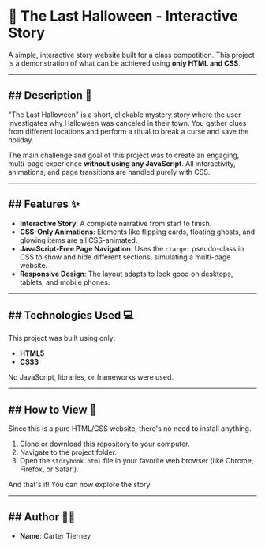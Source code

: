 # 🎃 The Last Halloween - Interactive Story

A simple, interactive story website built for a class competition. This project is a demonstration of what can be achieved using **only HTML and CSS**.

***

## ## Description 📜

"The Last Halloween" is a short, clickable mystery story where the user investigates why Halloween was canceled in their town. You gather clues from different locations and perform a ritual to break a curse and save the holiday.

The main challenge and goal of this project was to create an engaging, multi-page experience **without using any JavaScript**. All interactivity, animations, and page transitions are handled purely with CSS.

***

## ## Features ✨

* **Interactive Story**: A complete narrative from start to finish.
* **CSS-Only Animations**: Elements like flipping cards, floating ghosts, and glowing items are all CSS-animated.
* **JavaScript-Free Page Navigation**: Uses the `:target` pseudo-class in CSS to show and hide different sections, simulating a multi-page website.
* **Responsive Design**: The layout adapts to look good on desktops, tablets, and mobile phones.

***

## ## Technologies Used 💻

This project was built using only:

* **HTML5**
* **CSS3**

No JavaScript, libraries, or frameworks were used.

***

## ## How to View 👀

Since this is a pure HTML/CSS website, there's no need to install anything.

1.  Clone or download this repository to your computer.
2.  Navigate to the project folder.
3.  Open the `storybook.html` file in your favorite web browser (like Chrome, Firefox, or Safari).

And that's it! You can now explore the story.

***

## ## Author 👩‍💻

* **Name**:  Carter Tierney 
